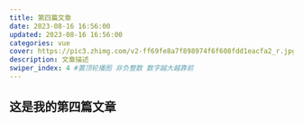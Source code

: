 ```yaml
---
title: 第四篇文章
date: 2023-08-16 16:56:00
updated: 2023-08-16 16:56:00
categories: vue
cover: https://pic3.zhimg.com/v2-ff69fe8a7f898974f6f608fdd1eacfa2_r.jpg
description: 文章描述
swiper_index: 4 #置顶轮播图 非负整数 数字越大越靠前
---
```

## 这是我的第四篇文章